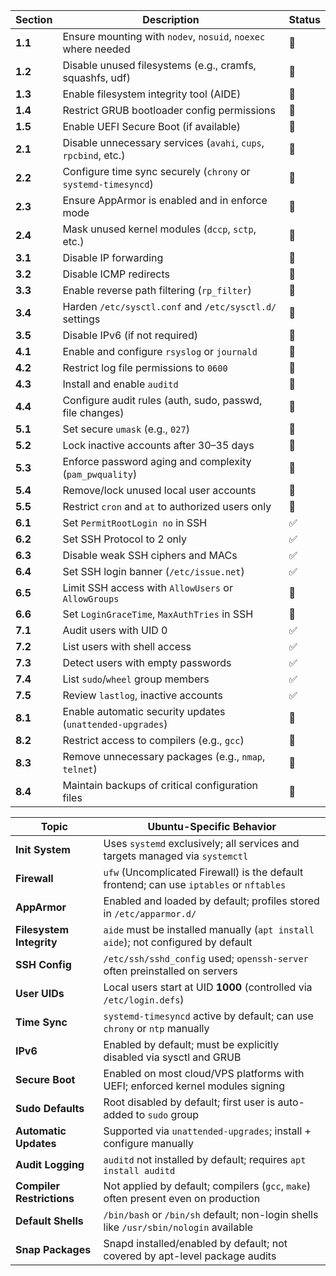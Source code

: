 | Section | Description                                                     | Status |
| ------- | --------------------------------------------------------------- | ------ |
| **1.1** | Ensure mounting with `nodev`, `nosuid`, `noexec` where needed   | 🔲     |
| **1.2** | Disable unused filesystems (e.g., cramfs, squashfs, udf)        | 🔲     |
| **1.3** | Enable filesystem integrity tool (AIDE)                         | 🔲     |
| **1.4** | Restrict GRUB bootloader config permissions                     | 🔲     |
| **1.5** | Enable UEFI Secure Boot (if available)                          | 🔲     |
| **2.1** | Disable unnecessary services (`avahi`, `cups`, `rpcbind`, etc.) | 🔲     |
| **2.2** | Configure time sync securely (`chrony` or `systemd-timesyncd`)  | 🔲     |
| **2.3** | Ensure AppArmor is enabled and in enforce mode                  | 🔲     |
| **2.4** | Mask unused kernel modules (`dccp`, `sctp`, etc.)               | 🔲     |
| **3.1** | Disable IP forwarding                                           | 🔲     |
| **3.2** | Disable ICMP redirects                                          | 🔲     |
| **3.3** | Enable reverse path filtering (`rp_filter`)                     | 🔲     |
| **3.4** | Harden `/etc/sysctl.conf` and `/etc/sysctl.d/` settings         | 🔲     |
| **3.5** | Disable IPv6 (if not required)                                  | 🔲     |
| **4.1** | Enable and configure `rsyslog` or `journald`                    | 🔲     |
| **4.2** | Restrict log file permissions to `0600`                         | 🔲     |
| **4.3** | Install and enable `auditd`                                     | 🔲     |
| **4.4** | Configure audit rules (auth, sudo, passwd, file changes)        | 🔲     |
| **5.1** | Set secure `umask` (e.g., `027`)                                | 🔲     |
| **5.2** | Lock inactive accounts after 30–35 days                         | 🔲     |
| **5.3** | Enforce password aging and complexity (`pam_pwquality`)         | 🔲     |
| **5.4** | Remove/lock unused local user accounts                          | 🔲     |
| **5.5** | Restrict `cron` and `at` to authorized users only               | 🔲     |
| **6.1** | Set `PermitRootLogin no` in SSH                                 | ✅      |
| **6.2** | Set SSH Protocol to 2 only                                      | ✅      |
| **6.3** | Disable weak SSH ciphers and MACs                               | ✅      |
| **6.4** | Set SSH login banner (`/etc/issue.net`)                         | ✅      |
| **6.5** | Limit SSH access with `AllowUsers` or `AllowGroups`             | 🔲     |
| **6.6** | Set `LoginGraceTime`, `MaxAuthTries` in SSH                     | 🔲     |
| **7.1** | Audit users with UID 0                                          | ✅      |
| **7.2** | List users with shell access                                    | ✅      |
| **7.3** | Detect users with empty passwords                               | ✅      |
| **7.4** | List `sudo`/`wheel` group members                               | ✅      |
| **7.5** | Review `lastlog`, inactive accounts                             | ✅      |
| **8.1** | Enable automatic security updates (`unattended-upgrades`)       | 🔲     |
| **8.2** | Restrict access to compilers (e.g., `gcc`)                      | 🔲     |
| **8.3** | Remove unnecessary packages (e.g., `nmap`, `telnet`)            | 🔲     |
| **8.4** | Maintain backups of critical configuration files                | 🔲     |

| Topic                     | Ubuntu-Specific Behavior                                                                 |
| ------------------------- | ---------------------------------------------------------------------------------------- |
| **Init System**           | Uses `systemd` exclusively; all services and targets managed via `systemctl`             |
| **Firewall**              | `ufw` (Uncomplicated Firewall) is the default frontend; can use `iptables` or `nftables` |
| **AppArmor**              | Enabled and loaded by default; profiles stored in `/etc/apparmor.d/`                     |
| **Filesystem Integrity**  | `aide` must be installed manually (`apt install aide`); not configured by default        |
| **SSH Config**            | `/etc/ssh/sshd_config` used; `openssh-server` often preinstalled on servers              |
| **User UIDs**             | Local users start at UID **1000** (controlled via `/etc/login.defs`)                     |
| **Time Sync**             | `systemd-timesyncd` active by default; can use `chrony` or `ntp` manually                |
| **IPv6**                  | Enabled by default; must be explicitly disabled via sysctl and GRUB                      |
| **Secure Boot**           | Enabled on most cloud/VPS platforms with UEFI; enforced kernel modules signing           |
| **Sudo Defaults**         | Root disabled by default; first user is auto-added to `sudo` group                       |
| **Automatic Updates**     | Supported via `unattended-upgrades`; install + configure manually                        |
| **Audit Logging**         | `auditd` not installed by default; requires `apt install auditd`                         |
| **Compiler Restrictions** | Not applied by default; compilers (`gcc`, `make`) often present even on production       |
| **Default Shells**        | `/bin/bash` or `/bin/sh` default; non-login shells like `/usr/sbin/nologin` available    |
| **Snap Packages**         | Snapd installed/enabled by default; not covered by apt-level package audits              |


